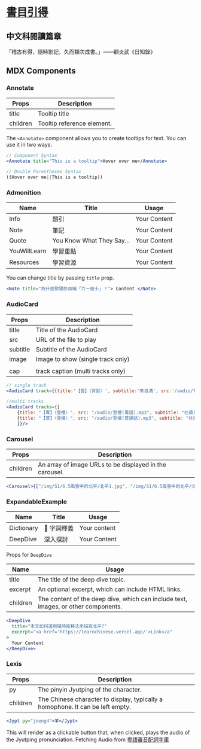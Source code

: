 # [書目引得](https://learnchinese.vercel.app/)

## 中文科閱讀篇章

「稽古有得，隨時劄記，久而類次成書。」——顧炎武《日知錄》

## MDX Components

### Annotate

| Props    | Description                |
| -------- | -------------------------- |
| title    | Tooltip title              |
| children | Tooltip reference element. |

The `<Annotate>` component allows you to create tooltips for text. You can use it in two ways:

```jsx example
// Component Syntax
<Annotate title="This is a tooltip">Hover over me</Annotate>

// Double Parentheses Syntax
((Hover over me||This is a tooltip))
```

### Admonition

| Name         | Title                     | Usage                                       |
| ------------ | ------------------------- | ------------------------------------------- |
| Info         | 題引                      | <Info> Your Content </Info>                 |
| Note         | 筆記                      | <Note> Your Content </Note>                 |
| Quote        | You Know What They Say... | <Quote> Your Content </Quote>               |
| YouWillLearn | 學習重點                  | <YouWillLearn> Your Content </YouWillLearn> |
| Resources    | 學習資源                  | <Resources> Your Content </Resources>       |

You can change title by passing `title` prop.

```jsx exmaple
<Note title="為什麼歐陽修自稱「六一居士」？"> Content </Note>
```

### AudioCard

| Props    | Description                       |
| -------- | --------------------------------- |
| title    | Title of the AudioCard            |
| src      | URL of the file to play           |
| subtitle | Subtitle of the AudioCard         |
| image    | Image to show (single track only) |
|          |                                   |
| cap      | track caption (multi tracks only) |

```jsx examples
// single track
<AudioCard track={{title:'【普】〈背影〉', subtitle:'朱自清', src:'/audio/背影(普通話).m4a'}} />

//multi tracks
<AudioCard tracks={[
    {title: "【粵】〈登樓〉", src: "/audio/登樓(粵語).mp3", subtitle: "杜甫(EDB)", cap: "粵語",},
    {title: "【普】〈登樓〉", src: "/audio/登樓(普通話).mp3", subtitle: "杜甫(EDB)", cap: "普通話",},
    ]}/>
```

### Carousel

| Props    | Description                                             |
| -------- | ------------------------------------------------------- |
| children | An array of image URLs to be displayed in the carousel. |

```jsx example
<Carousel>{["/img/S1/6.5風雪中的北平/北平1.jpg", "/img/S1/6.5風雪中的北平/北平2.jpg"]}</Carousel>
```

### ExpandableExample

| Name       | Title       | Usage                                   |
| ---------- | ----------- | --------------------------------------- |
| Dictionary | 📜 字詞釋義 | <Dictionary> Your content </Dictionary> |
| DeepDive   | 深入探討    | <DeepDive> Your Content </DeepDive>     |

Props for `DeepDive`

| Name     | Usage                                                                              |
| -------- | ---------------------------------------------------------------------------------- |
| title    | The title of the deep dive topic.                                                  |
| excerpt  | An optional excerpt, which can include HTML links.                                 |
| children | The content of the deep dive, which can include text, images, or other components. |

```jsx example
<DeepDive
  title="本文如何運用隨時推移法來描寫北平?"
  excerpt="<a href='https://learnchinese.vercel.app/'>Link</a"
>
  Your Content
</DeepDive>
```

### Lexis

| Props    | Description                                                                    |
| -------- | ------------------------------------------------------------------------------ |
| py       | The pinyin Jyutping of the character.                                          |
| children | The Chinese character to display, typically a homophone. It can be left empty. |

```jsx example
<Jypt py="joeng4">羊</Jypt>
```

This will render as a clickable button that, when clicked, plays the audio of the Jyutping pronunciation.
Fetching Audio from [粵語審音配詞字庫](https://humanum.arts.cuhk.edu.hk/Lexis/lexi-can/)

<!--
### Challenges
`Challenges` Component
The Challenges component serves as the container for your challenges and provides the structure for grouping multiple ChallengeItem components.

`ChallengeItem` Component
The ChallengeItem component represents an individual challenge item. It contains the content related to a specific challenge.

Props for ChallengeItem
| Name | Description |
| -------- | ------------------------------------------------------- |
| label | A label or title for the challenge. |
| children | Content within the challenge item, such as quizzes, solutions, or task discussions. |

Nested Components
Quiz: Represents a quiz component. Quiz should be presented as a JSON file, located at `src/data/Quiz`. It takes a `href` prop, allows user to save to quiz.
Solution: Contains the solution to a quiz.
QuizAnswers: Displays quiz answers.
NoSolution: Indicates that there is no solution available.
Tabs: A component that manages tabs for different discussion topics.
TabItem: Represents an individual tab within the Tabs component.
Task: Contains task content. -->
